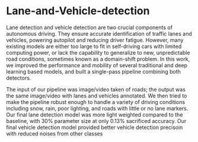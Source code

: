 # Lane-and-Vehicle-detection
Lane detection and vehicle detection are two crucial components of autonomous driving.
They ensure accurate identification of traffic lanes and vehicles, powering autopilot and
reducing driver fatigue. However, many existing models are either too large to fit in
self-driving cars with limited computing power, or lack the capability to generalize to new,
unpredictable road conditions, sometimes known as a domain-shift problem. In this work,
we improved the performance and mobility of several traditional and deep learning based
models, and built a single-pass pipeline combining both detectors.

The input of our pipeline was image/video taken of roads; the output was the same
image/video with lanes and vehicles annotated. We then tried to make the pipeline robust
enough to handle a variety of driving conditions including snow, rain, poor lighting, and roads
with little or no lane markers. Our final lane detection model was more light weighted
compared to the baseline, with 30% parameter size at only 0.13% sacrificed accuracy. Our
final vehicle detection model provided better vehicle detection precisoin with reduced noises
from other classes
